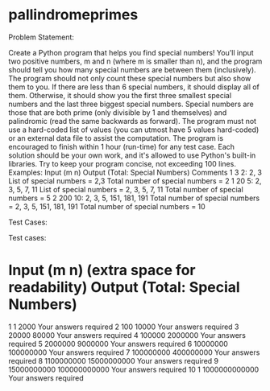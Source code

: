 # pallindromeprimes

Problem Statement:

Create a Python program that helps you find special numbers! You'll input two positive numbers, m and n (where m is smaller than n), and the program should tell you how many special numbers are between them (inclusively). The program should not only count these special numbers but also show them to you.
If there are less than 6 special numbers, it should display all of them. Otherwise, it should show you the first three smallest special numbers and the last three biggest special numbers.
Special numbers are those that are both prime (only divisible by 1 and themselves) and palindromic (read the same backwards as forward).
The program must not use a hard-coded list of values (you can utmost have 5 values hard-coded) or an external data file to assist the computation. The program is encouraged to finish within 1 hour (run-time) for any test case. Each solution should be your own work, and it's allowed to use Python's built-in libraries. Try to keep your program concise, not exceeding 100 lines.
Examples:
Input (m n) Output (Total: Special Numbers) Comments
1 3
2: 2, 3
List of special numbers = 2,3
Total number of special numbers = 2
1 20
5: 2, 3, 5, 7, 11
List of special numbers = 2, 3, 5, 7, 11
Total number of special numbers = 5
2 200
10: 2, 3, 5, 151, 181, 191
Total number of special numbers = 2, 3, 5, 151, 181, 191
Total number of special numbers = 10

Test Cases:

Test cases:
# Input (m n) (extra space for readability) Output (Total: Special Numbers)
1  1  2000  Your answers required
2  100  10000 Your answers required
3  20000 80000  Your answers required
4  100000 2000000  Your answers required
5  2000000 9000000  Your answers required
6  10000000 100000000  Your answers required
7  100000000 400000000  Your answers required
8  1100000000 15000000000  Your answers required
9  15000000000 100000000000  Your answers required
10  1 1000000000000  Your answers required

